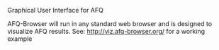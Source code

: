 Graphical User Interface for AFQ

AFQ-Browser will run in any standard web browser and is designed
to visualize AFQ results. See: http://viz.afq-browser.org/ for a working example
